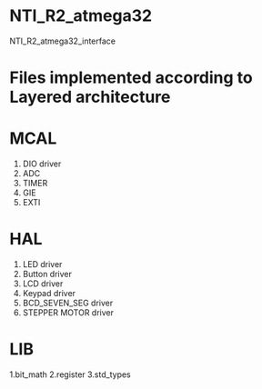 # NTI_R2_atmega32
NTI_R2_atmega32_interface

# Files implemented according to Layered architecture

# MCAL                                                  
1. DIO driver
2. ADC
3. TIMER 
4. GIE
5. EXTI

# HAL                                                 
1. LED driver      																							      				                               																
2. Button driver																																				                                      			
3. LCD driver																																																										
4. Keypad driver																																																																	
5. BCD_SEVEN_SEG driver
6. STEPPER MOTOR driver																																																									

# LIB 
1.bit_math
2.register
3.std_types
